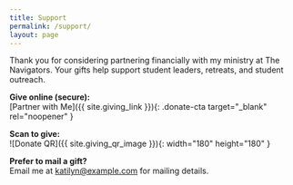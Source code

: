 ```yaml
---
title: Support
permalink: /support/
layout: page
---
```


Thank you for considering partnering financially with my ministry at The Navigators. Your gifts help support student leaders, retreats, and student outreach.

**Give online (secure):**  
[Partner with Me]({{ site.giving_link }}){: .donate-cta target="_blank" rel="noopener" }

**Scan to give:**  
![Donate QR]({{ site.giving_qr_image }}){: width="180" height="180" }

**Prefer to mail a gift?**  
Email me at <a href="mailto:katilyn@example.com">katilyn@example.com</a> for mailing details.
